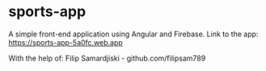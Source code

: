 # sports-app
A simple front-end application using Angular and Firebase. Link to the app: https://sports-app-5a0fc.web.app

With the help of: Filip Samardjiski - github.com/filipsam789
